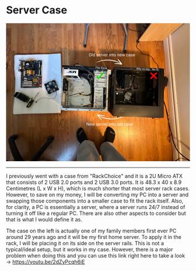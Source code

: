 # Server Case 

![FrontCase](/IMAGES/Case.jpg)
<br> 
<hr> 

 I previously went with a case from "RackChoice" and it is a 2U Micro ATX that consists of 2 USB 2.0 ports and 2 USB 3.0 ports. ‎It is 48.3 x 40 x 8.9 Centimetres (L x W x H), which is much shorter that most server rack cases. However, to save on my money, I will be converting my PC into a server and swapping those components into a smaller case to fit the rack itself. Also, for clarity, a PC is essentially a server, where a server runs 24/7 instead of turning it off like a regular PC. There are also other aspects to consider but that is what I would define it as. 

The case on the left is actually one of my family members first ever PC around 29 years ago and it will be my first home server. To apply it in the rack, I will be placing it on its side on the server rails. This is not a typical/ideal setup, but it works in my case. However, there is a major problem when doing this and you can use this link right here to take a look → https://youtu.be/2dZyPcqh6iE



